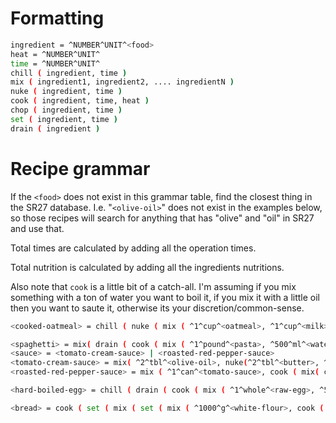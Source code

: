 # Formatting
```bash
ingredient = ^NUMBER^UNIT^<food>
heat = ^NUMBER^UNIT^
time = ^NUMBER^UNIT^
chill ( ingredient, time )
mix ( ingredient1, ingredient2, .... ingredientN )
nuke ( ingredient, time )
cook ( ingredient, time, heat ) 
chop ( ingredient, time )
set ( ingredient, time )
drain ( ingredient )
```

# Recipe grammar

If the ```<food>``` does not exist in this grammar table, find the closest thing in the SR27 database. I.e. "```<olive-oil>```" does not exist in the examples below, so those recipes will search for anything that has "olive" and "oil" in SR27 and use that.

Total times are calculated by adding all the operation times.

Total nutrition is calculated by adding all the ingredients nutritions.

Also note that ```cook``` is a little bit of a catch-all. I'm assuming if you mix something with a ton of water you want to boil it, if you mix it with a little oil then you want to saute it, otherwise its your discretion/common-sense.

```bash
<cooked-oatmeal> = chill ( nuke ( mix ( ^1^cup^<oatmeal>, ^1^cup^<milk>, chop(^1^whole^<banana>, ^1^minute^) ), ^3^minute^ ), ^1^minute^)
```

```bash
<spaghetti> = mix( drain ( cook ( mix ( ^1^pound^<pasta>, ^500^ml^<water> ), ^10^minute^, ^200^F^ ), <sauce> )
<sauce> = <tomato-cream-sauce> | <roasted-red-pepper-sauce>
<tomato-cream-sauce> = mix( ^2^tbl^<olive-oil>, nuke(^2^tbl^<butter>, ^1^minute), chop(^1^whole^<onion>, ^1^minute^) ,  chop(^1^whole^<tomato>, ^1^minute^) )
<roasted-red-pepper-sauce> = mix ( ^1^can^<tomato-sauce>, cook ( mix( chop( ^3^whole^<pepper>, ^1^minute^), ^2^tbl^<olive-oil>), ^6^minute^, ^200^F^ ) )
```

```bash
<hard-boiled-egg> = chill ( drain ( cook ( mix ( ^1^whole^<raw-egg>, ^500^ml^<water> ), ^10^minute^, ^212^F^ ) ), ^10^minute^ )
```
```bash
<bread> = cook ( set ( mix ( set ( mix ( ^1000^g^<white-flour>, cook ( ^720^g^<water>, ^1^minute^, ^95^F^ ) ), ^30^minute^ ), ^21^g^<salt>, ^4^g^<yeast> ), ^4^hour^ ), ^40^minute^, ^475^F^ )
````
```
